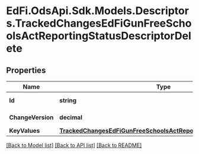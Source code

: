 # EdFi.OdsApi.Sdk.Models.Descriptors.TrackedChangesEdFiGunFreeSchoolsActReportingStatusDescriptorDelete

## Properties

Name | Type | Description | Notes
------------ | ------------- | ------------- | -------------
**Id** | **string** | Resource identifier | [optional] 
**ChangeVersion** | **decimal** | Change version | [optional] 
**KeyValues** | [**TrackedChangesEdFiGunFreeSchoolsActReportingStatusDescriptorKey**](TrackedChangesEdFiGunFreeSchoolsActReportingStatusDescriptorKey.md) |  | [optional] 

[[Back to Model list]](../README.md#documentation-for-models) [[Back to API list]](../README.md#documentation-for-api-endpoints) [[Back to README]](../README.md)


